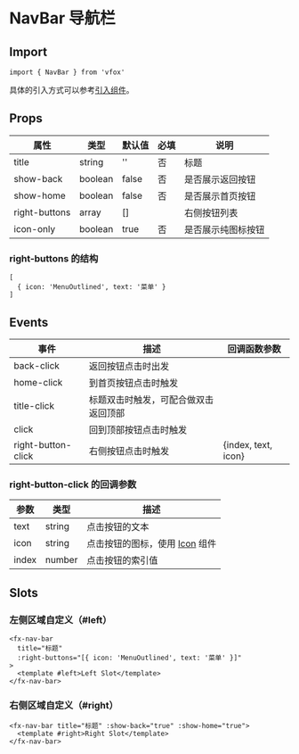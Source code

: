 # NavBar 导航栏

## Import

```
import { NavBar } from 'vfox'
```

具体的引入方式可以参考[引入组件](../guide/import.md)。

## Props

| 属性          | 类型    | 默认值 | 必填 | 说明               |
| ------------- | ------- | ------ | ---- | ------------------ |
| title         | string  | ''     | 否   | 标题               |
| show-back     | boolean | false  | 否   | 是否展示返回按钮   |
| show-home     | boolean | false  | 否   | 是否展示首页按钮   |
| right-buttons | array   | []     |      | 右侧按钮列表       |
| icon-only     | boolean | true   | 否   | 是否展示纯图标按钮 |

### right-buttons 的结构

```
[
  { icon: 'MenuOutlined', text: '菜单' }
]
```

## Events

| 事件               | 描述                                 | 回调函数参数        |
| ------------------ | ------------------------------------ | ------------------- |
| back-click         | 返回按钮点击时出发                   |                     |
| home-click         | 到首页按钮点击时触发                 |                     |
| title-click        | 标题双击时触发，可配合做双击返回顶部 |                     |
| click              | 回到顶部按钮点击时触发               |                     |
| right-button-click | 右侧按钮点击时触发                   | {index, text, icon} |

### right-button-click 的回调参数

| 参数  | 类型   | 描述                                        |
| ----- | ------ | ------------------------------------------- |
| text  | string | 点击按钮的文本                              |
| icon  | string | 点击按钮的图标，使用 [Icon](./Icon.md) 组件 |
| index | number | 点击按钮的索引值                            |

## Slots

### 左侧区域自定义（#left）

```
<fx-nav-bar
  title="标题"
  :right-buttons="[{ icon: 'MenuOutlined', text: '菜单' }]"
>
  <template #left>Left Slot</template>
</fx-nav-bar>
```

### 右侧区域自定义（#right）

```
<fx-nav-bar title="标题" :show-back="true" :show-home="true">
  <template #right>Right Slot</template>
</fx-nav-bar>
```
